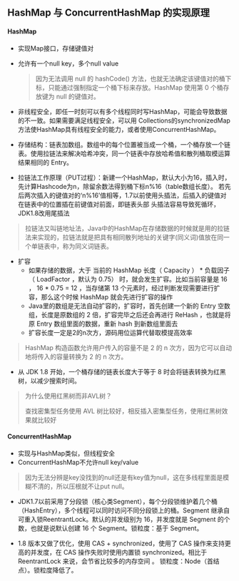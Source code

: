 ## HashMap 与 ConcurrentHashMap 的实现原理

#### HashMap

- 实现Map接口，存储键值对

- 允许有一个null key，多个null value

  > 因为无法调用 null 的 hashCode() 方法，也就无法确定该键值对的桶下标，只能通过强制指定一个桶下标来存放。HashMap 使用第 0 个桶存放键为 null 的键值对。

- 非线程安全，即任一时刻可以有多个线程同时写HashMap，可能会导致数据的不一致。如果需要满足线程安全，可以用 Collections的synchronizedMap方法使HashMap具有线程安全的能力，或者使用ConcurrentHashMap。
- 存储结构：链表加数组。数组中的每个位置被当成一个桶，一个桶存放一个链表。使用拉链法来解决哈希冲突，同一个链表中存放哈希值和散列桶取模运算结果相同的 Entry。
- 拉链法工作原理（PUT过程）：新建一个HashMap，默认大小为16，插入时，先计算Hashcode为n，除留余数法得到桶下标n%16（table数组长度）。
  若先后两次插入的键值对的‘n%16’值相等，1.7以前使用头插法，后插入的键值对在链表中的位置插在前键值对前面，即链表头部
  头插法容易导致死循环，JDK1.8改用尾插法

>  拉链法又叫链地址法，Java中的HashMap在存储数据的时候就是用的拉链法来实现的，拉链法就是把具有相同散列地址的关键字(同义词)值放在同一个单链表中，称为同义词链表。

- 扩容
  - 如果存储的数据，大于 当前的 HashMap 长度（ Capacity ） * 负载因子（ LoadFactor ，默认为 0.75） 时，就会发生扩容。比如当前容量是 16 ， 16 * 0.75 = 12 ，当存储第 13 个元素时，经过判断发现需要进行扩容，那么这个时候 HashMap 就会先进行扩容的操作
  - Java里的数组是无法自动扩容的，扩容时，首先创建一个新的 Entry 空数组，长度是原数组的 2 倍，扩容完毕之后还会再进行 ReHash ，也就是将原 Entry 数组里面的数据，重新 hash 到新数组里面去
  - 扩容长度一定是2的n次方，源码用位运算代替取模提高效率

> HashMap 构造函数允许用户传入的容量不是 2 的 n 次方，因为它可以自动地将传入的容量转换为 2 的 n 次方。

- 从 JDK 1.8 开始，一个桶存储的链表长度大于等于 8 时会将链表转换为红黑树，以减少搜索时间。

> 为什么使用红黑树而非AVL树？
>
> 查找密集型任务使用 AVL 树比较好，相反插入密集型任务，使用红黑树效果就比较好

#### ConcurrentHashMap

- 实现与HashMap类似，但线程安全
- ConcurrentHashMap不允许null key/value 

> 因为无法分辨是key没找到的null还是有key值为null，这在多线程里面是模糊不清的，所以压根就不让put null。

- JDK1.7以前采用了分段锁（核心类Segment），每个分段锁维护着几个桶（HashEntry），多个线程可以同时访问不同分段锁上的桶。Segment 继承自 可重入锁ReentrantLock。默认的并发级别为 16，并发度就是 Segment 的个数，也就是说默认创建 16 个 Segment。锁粒度：基于 Segment。

-  1.8 版本又做了优化，使用 CAS + synchronized，使用了 CAS 操作来支持更高的并发度，在 CAS 操作失败时使用内置锁 synchronized。相比于 ReentrantLock 来说，会节省比较多的内存空间 。 锁粒度：Node（首结点）。锁粒度降低了。